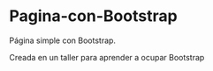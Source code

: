 # Pagina-con-Bootstrap
Página simple con Bootstrap.

Creada en un taller para aprender a ocupar Bootstrap
